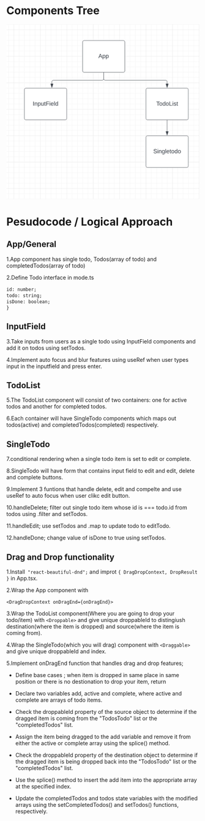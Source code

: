 # Components Tree

!["Compnents Tree"](https://github.com/Hongseoupyun/typescript_todo/blob/main/src/assets/Screen%20Shot%202023-02-20%20at%209.57.06%20PM.png?raw=true)

# Pesudocode / Logical Approach

## App/General
1.App component has single todo, Todos(array of todo) and completedTodos(array of todo)

2.Define Todo interface in mode.ts
```interface Todo{
id: number;
todo: string;
isDone: boolean;
}
```
## InputField

3.Take inputs from users as a single todo using InputField components and add it on todos using setTodos.

4.Implement auto focus and blur features using useRef when user types input in the inputfield and press enter.

## TodoList
5.The TodoList component will consist of two containers: one for active todos and another for completed todos.

6.Each container will have SingleTodo components which maps out todos(active) and completedTodos(completed) respectively.

## SingleTodo
7.conditional rendering when a single todo item is set to edit or complete.

8.SingleTodo will have form that contains input field to edit and edit, delete and complete buttons.

9.Implement 3 funtions that handle delete, edit and compelte and use useRef to auto focus when user clikc edit button.

10.handleDelete; filter out single todo item whose id is === todo.id from todos using .filter and setTodos.

11.handleEdit; use setTodos and .map to update todo to editTodo.

12.handleDone; change value of isDone to true using setTodos.

## Drag and Drop functionality<br>
 
1.Install``` "react-beautiful-dnd";``` and improt ```{ DragDropContext, DropResult }``` in App.tsx.

2.Wrap the App component with 
```
<DragDropContext onDragEnd={onDragEnd}>
```

3.Wrap the TodoList component(Where you are going to drop your todo/item) with ```<Droppable>``` and give unique droppableId to distingiush destination(where the item is dropped) and source(where the item is coming from).

4.Wrap the SingleTodo(which you will drag) component with ```<Draggable>``` and give unique droppableId and index. 

5.Implement onDragEnd function that handles drag and drop features;

  * Define base cases ; when item is dropped in same place in same position or there is no destionation to drop your item, return

  * Declare two variables add, active and complete, where active and complete are arrays of todo items.

  * Check the droppableId property of the source object to determine if the dragged item is coming from the "TodosTodo" list or the "completedTodos" list.

  * Assign the item being dragged to the add variable and remove it from either the active or complete array using the splice() method.

  * Check the droppableId property of the destination object to determine if the dragged item is being dropped back into the "TodosTodo" list or the "completedTodos" list.

  * Use the splice() method to insert the add item into the appropriate array at the specified index.

  * Update the completedTodos and todos state variables with the modified arrays using the setCompletedTodos() and setTodos() functions, respectively.
  
